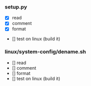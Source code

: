 ### setup.py
- [x] read
- [x] comment
- [x] format
- [] test on linux (build it)

### linux/system-config/dename.sh
- [] read
- [] comment
- [] format
- [] test on linux (build it)

